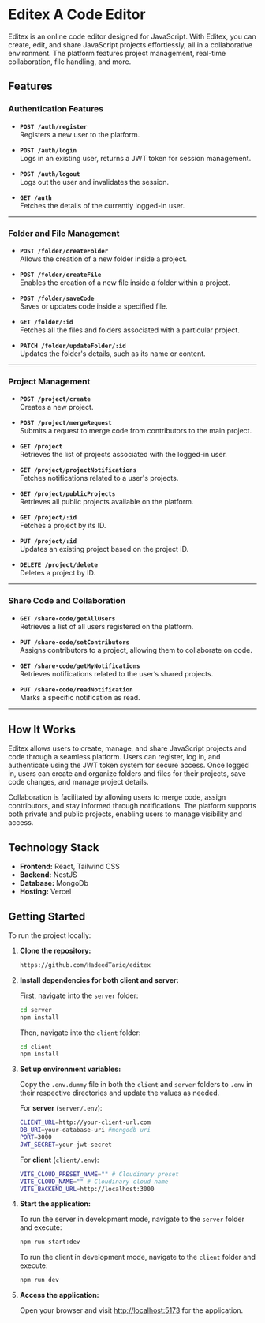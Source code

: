 # Editex A Code Editor

Editex is an online code editor designed for JavaScript. With Editex, you can create, edit, and share JavaScript projects effortlessly, all in a collaborative environment. The platform features project management, real-time collaboration, file handling, and more.

## Features

### Authentication Features

- **`POST /auth/register`**  
  Registers a new user to the platform.

- **`POST /auth/login`**  
  Logs in an existing user, returns a JWT token for session management.

- **`POST /auth/logout`**  
  Logs out the user and invalidates the session.

- **`GET /auth`**  
  Fetches the details of the currently logged-in user.

---

### Folder and File Management

- **`POST /folder/createFolder`**  
  Allows the creation of a new folder inside a project.

- **`POST /folder/createFile`**  
  Enables the creation of a new file inside a folder within a project.

- **`POST /folder/saveCode`**  
  Saves or updates code inside a specified file.

- **`GET /folder/:id`**  
  Fetches all the files and folders associated with a particular project.

- **`PATCH /folder/updateFolder/:id`**  
  Updates the folder's details, such as its name or content.

---

### Project Management

- **`POST /project/create`**  
  Creates a new project.

- **`POST /project/mergeRequest`**  
  Submits a request to merge code from contributors to the main project.

- **`GET /project`**  
  Retrieves the list of projects associated with the logged-in user.

- **`GET /project/projectNotifications`**  
  Fetches notifications related to a user's projects.

- **`GET /project/publicProjects`**  
  Retrieves all public projects available on the platform.

- **`GET /project/:id`**  
  Fetches a project by its ID.

- **`PUT /project/:id`**  
  Updates an existing project based on the project ID.

- **`DELETE /project/delete`**  
  Deletes a project by ID.

---

### Share Code and Collaboration

- **`GET /share-code/getAllUsers`**  
  Retrieves a list of all users registered on the platform.

- **`PUT /share-code/setContributors`**  
  Assigns contributors to a project, allowing them to collaborate on code.

- **`GET /share-code/getMyNotifications`**  
  Retrieves notifications related to the user’s shared projects.

- **`PUT /share-code/readNotification`**  
  Marks a specific notification as read.

---

## How It Works

Editex allows users to create, manage, and share JavaScript projects and code through a seamless platform. Users can register, log in, and authenticate using the JWT token system for secure access. Once logged in, users can create and organize folders and files for their projects, save code changes, and manage project details.

Collaboration is facilitated by allowing users to merge code, assign contributors, and stay informed through notifications. The platform supports both private and public projects, enabling users to manage visibility and access.

## Technology Stack

- **Frontend:** React, Tailwind CSS
- **Backend:** NestJS
- **Database:** MongoDb
- **Hosting:** Vercel

## Getting Started

To run the project locally:

1. **Clone the repository:**

   ```bash
   https://github.com/HadeedTariq/editex
   ```

2. **Install dependencies for both client and server:**

   First, navigate into the `server` folder:

   ```bash
   cd server
   npm install
   ```

   Then, navigate into the `client` folder:

   ```bash
   cd client
   npm install
   ```

3. **Set up environment variables:**

   Copy the `.env.dummy` file in both the `client` and `server` folders to `.env` in their respective directories and update the values as needed.

   For **server** (`server/.env`):

   ```bash
   CLIENT_URL=http://your-client-url.com
   DB_URI=your-database-uri #mongodb uri
   PORT=3000
   JWT_SECRET=your-jwt-secret
   ```

   For **client** (`client/.env`):

   ```bash
   VITE_CLOUD_PRESET_NAME="" # Cloudinary preset
   VITE_CLOUD_NAME="" # Cloudinary cloud name
   VITE_BACKEND_URL=http://localhost:3000

   ```

4. **Start the application:**

   To run the server in development mode, navigate to the `server` folder and execute:

   ```bash
   npm run start:dev
   ```

   To run the client in development mode, navigate to the `client` folder and execute:

   ```bash
   npm run dev
   ```

5. **Access the application:**

   Open your browser and visit [http://localhost:5173](http://localhost:5173) for the application.
